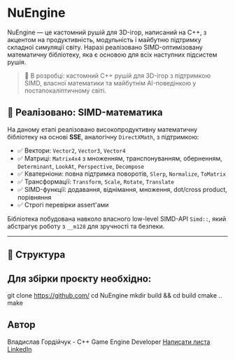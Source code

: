 # NuEngine

NuEngine — це кастомний рушій для 3D-ігор, написаний на C++, з акцентом на продуктивність, модульність і майбутню підтримку складної симуляції світу. Наразі реалізовано SIMD-оптимізовану математичну бібліотеку, яка є основою для всіх наступних підсистем рушія.

> 🚧 В розробці: кастомний C++ рушій для 3D-ігор з підтримкою SIMD, власної математики та майбутнім AI-поведінкою у постапокаліптичному світі.

## 🧮 Реалізовано: SIMD-математика

На даному етапі реалізовано високопродуктивну математичну бібліотеку на основі **SSE**, аналогічну `DirectXMath`, з підтримкою:

- ✅ Вектори: `Vector2`, `Vector3`, `Vector4`
- ✅ Матриці: `Matrix4x4` з множенням, транспонуванням, оберненням, `Determinant`, `LookAt`, `Perspective`, `Decompose`
- ✅ Кватерніони: повна підтримка поворотів, `Slerp`, `Normalize`, `ToMatrix`
- ✅ Трансформації: `Transform`, `Scale`, `Rotate`, `Translate`
- ✅ SIMD-функції: додавання, віднімання, множення, dot/cross product, порівняння
- ✅ Строгі перевірки assert'ами

Бібліотека побудована навколо власного low-level SIMD-API `Simd::`, який абстрагує роботу з `__m128` для зручності та безпеки.

---

## 📂 Структура




## Для збірки проєкту необхідно:

git clone https://github.com/
cd NuEngine
mkdir build && cd build
cmake ..
make

## Автор
Владислав Гордійчук - C++ Game Engine Developer
[Написати листа](mailto:gordijcukvlad64@gmail.com) [LinkedIn](https://www.linkedin.com/in/%D0%B2%D0%BB%D0%B0%D0%B4%D0%B8%D1%81%D0%BB%D0%B0%D0%B2-%D0%B3%D0%BE%D1%80%D0%B4%D1%96%D0%B9%D1%87%D1%83%D0%BA-8a2704292/)
